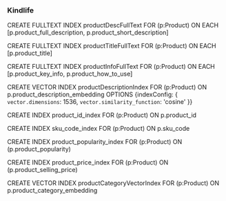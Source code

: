 ### Kindlife
CREATE FULLTEXT INDEX productDescFullText FOR (p:Product) ON EACH [p.product_full_description, p.product_short_description]

CREATE FULLTEXT INDEX productTitleFullText FOR (p:Product) ON EACH [p.product_title]

CREATE FULLTEXT INDEX productInfoFullText FOR (p:Product) ON EACH [p.product_key_info, p.product_how_to_use]

CREATE VECTOR INDEX productDescriptionIndex FOR (p:Product) ON p.product_description_embedding OPTIONS {indexConfig: {
  `vector.dimensions`: 1536,
  `vector.similarity_function`: 'cosine'
}}

CREATE INDEX product_id_index FOR (p:Product) ON p.product_id

CREATE INDEX sku_code_index FOR (p:Product) ON p.sku_code

CREATE INDEX product_popularity_index FOR (p:Product) ON (p.product_popularity)

CREATE INDEX product_price_index FOR (p:Product) ON (p.product_selling_price)

CREATE VECTOR INDEX productCategoryVectorIndex FOR (p:Product) ON p.product_category_embedding